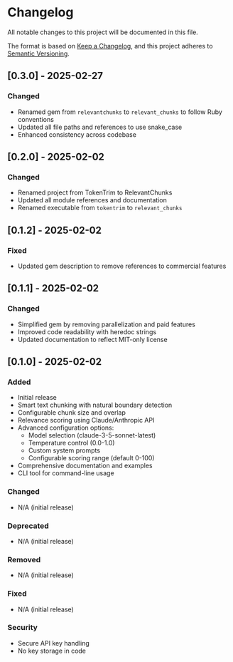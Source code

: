 # Changelog

All notable changes to this project will be documented in this file.

The format is based on [Keep a Changelog](https://keepachangelog.com/en/1.0.0/),
and this project adheres to [Semantic Versioning](https://semver.org/spec/v2.0.0.html).

## [0.3.0] - 2025-02-27

### Changed

-   Renamed gem from `relevantchunks` to `relevant_chunks` to follow Ruby conventions
-   Updated all file paths and references to use snake_case
-   Enhanced consistency across codebase

## [0.2.0] - 2025-02-02

### Changed

-   Renamed project from TokenTrim to RelevantChunks
-   Updated all module references and documentation
-   Renamed executable from `tokentrim` to `relevant_chunks`

## [0.1.2] - 2025-02-02

### Fixed

-   Updated gem description to remove references to commercial features

## [0.1.1] - 2025-02-02

### Changed

-   Simplified gem by removing parallelization and paid features
-   Improved code readability with heredoc strings
-   Updated documentation to reflect MIT-only license

## [0.1.0] - 2025-02-02

### Added

-   Initial release
-   Smart text chunking with natural boundary detection
-   Configurable chunk size and overlap
-   Relevance scoring using Claude/Anthropic API
-   Advanced configuration options:
    -   Model selection (claude-3-5-sonnet-latest)
    -   Temperature control (0.0-1.0)
    -   Custom system prompts
    -   Configurable scoring range (default 0-100)
-   Comprehensive documentation and examples
-   CLI tool for command-line usage

### Changed

-   N/A (initial release)

### Deprecated

-   N/A (initial release)

### Removed

-   N/A (initial release)

### Fixed

-   N/A (initial release)

### Security

-   Secure API key handling
-   No key storage in code
